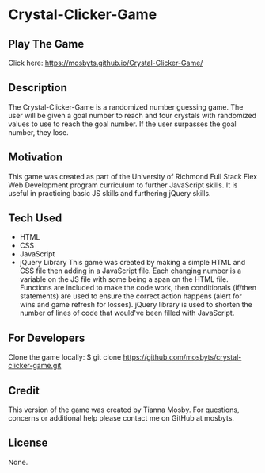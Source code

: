 # Crystal-Clicker-Game

## Play The Game
Click here: https://mosbyts.github.io/Crystal-Clicker-Game/

## Description
The Crystal-Clicker-Game is a randomized number guessing game. The user will be given a goal number to reach and four crystals with randomized values to use to reach the goal number. If the user surpasses the goal number, they lose.

## Motivation
This game was created as part of the University of Richmond Full Stack Flex Web Development program curriculum to further JavaScript skills. It is useful in practicing basic JS skills and furthering jQuery skills.

## Tech Used
- HTML
- CSS
- JavaScript
- jQuery Library
This game was created by making a simple HTML and CSS file then adding in a JavaScript file. Each changing number is a variable on the JS file with some being a span on the HTML file. Functions are included to make the code work, then conditionals (if/then statements) are used to ensure the correct action happens (alert for wins and game refresh for losses). jQuery library is used to shorten the number of lines of code that would've been filled with JavaScript.

## For Developers
Clone the game locally:
    $ git clone https://github.com/mosbyts/crystal-clicker-game.git

## Credit
This version of the game was created by Tianna Mosby. For questions, concerns or additional help please contact me on GitHub at mosbyts.

## License
None.